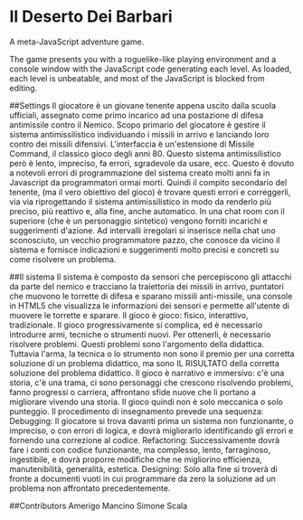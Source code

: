 # Il Deserto Dei Barbari
A meta-JavaScript adventure game.

The game presents you with a roguelike-like playing environment and a console window with the JavaScript code generating each level. As loaded, each level is unbeatable, and most of the JavaScript is blocked from editing.

##Settings
Il giocatore è un giovane tenente appena uscito dalla scuola ufficiali, assegnato come primo incarico ad una postazione di difesa antimissile contro il Nemico. Scopo primario del giocatore è gestire il sistema antimissilistico individuando i missili in arrivo e lanciando loro contro dei missili difensivi. L'interfaccia è un'estensione di Missile Command, il classico gioco degli anni 80. Questo sistema antimissilistico però è lento, impreciso, fa errori, sgradevole da usare, ecc. Questo è dovuto a notevoli errori di programmazione del sistema creato molti anni fa in Javascript da programmatori ormai morti.
Quindi il compito secondario del tenente, (ma il vero obiettivo del gioco) è trovare questi errori e correggerli, via via riprogettando il sistema antimissilistico in modo da renderlo più preciso, più reattivo e, alla fine, anche automatico. In una chat room con il superiore (che è un personaggio sintetico) vengono forniti incarichi e suggerimenti d'azione. Ad intervalli irregolari si inserisce nella chat uno sconosciuto, un vecchio programmatore pazzo, che conosce da vicino il sistema e fornisce indicazioni e suggerimenti molto precisi e concreti su come risolvere un problema.

##Il sistema
Il sistema è composto da sensori che percepiscono gli attacchi da parte del nemico e tracciano la traiettoria dei missili in arrivo, puntatori che muovono le torrette di difesa e sparano missili anti-missile, una console in HTML5 che visualizza le informazioni dei sensori e permette all'utente di muovere le torrette e sparare.
Il gioco è gioco: fisico, interattivo, tradizionale.
Il gioco progressivamente si complica, ed è necessario introdurre armi, tecniche o strumenti nuovi. Per ottenerli, è necessario risolvere problemi. Questi problemi sono l'argomento della didattica. Tuttavia l'arma, la tecnica o lo strumento non sono il premio per una corretta soluzione di un problema didattico, ma sono IL RISULTATO della corretta soluzione del problema didattico.
Il gioco è narrativo e immersivo: c'è una storia, c'è una trama, ci sono personaggi che crescono risolvendo problemi, fanno progressi o carriera, affrontano sfide nuove che li portano a migliorare vivendo una storia. Il gioco quindi non è solo meccanica o solo punteggio.
Il procedimento di insegnamento prevede una sequenza:
Debugging: Il giocatore si trova davanti prima un sistema non funzionante, o impreciso, o con errori di logica, e dovrà migliorarlo identificando gli errori e fornendo una correzione al codice.
Refactoring: Successivamente dovrà fare i conti con codice funzionante, ma complesso, lento, farraginoso, ingestibile, e dovrà proporre modifiche che ne migliorino efficienza, manutenibilità, generalità, estetica.
Designing: Solo alla fine si troverà di fronte a documenti vuoti in cui programmare da zero la soluzione ad un problema non affrontato precedentemente.

##Contributors
Amerigo Mancino
Simone Scala

